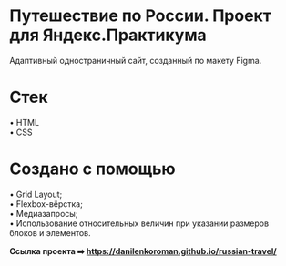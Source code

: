 # Путешествие по России. Проект для Яндекс.Практикума
Адаптивный одностраничный сайт, созданный по макету Figma.

# Стек
• HTML<br>
• CSS<br>

# Создано с помощью
• Grid Layout;<br>
• Flexbox-вёрстка;<br>
• Медиазапросы;<br>
• Использование относительных величин при указании размеров блоков и элементов.<br>


**Ссылка проекта :arrow_right: https://danilenkoroman.github.io/russian-travel/**
